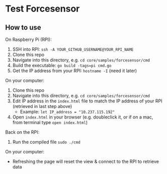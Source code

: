 # Test Forcesensor

## How to use

On Raspberry Pi (RPI):
1. SSH into RPI: `ssh -A YOUR_GITHUB_USERNAME@YOUR_RPI_NAME`
2. Clone this repo
3. Navigate into this directory, e.g. `cd core/samples/forcesensor/cmd`
4. Build the executable: `go build -tags=pi cmd.go`
5. Get the IP address from your RPI: `hostname -I` (need it later)

On your computer:
1. Clone this repo
2. Navigate into this directory, e.g. `cd core/samples/forcesensor/cmd`
3. Edit IP address in the `index.html` file to match the IP address of your RPI (retrieved in last step above)
    * Example: `let IP_address = "10.237.115.192"`
4. Open `index.html` in your browser (e.g. doubleclick it, or if on a mac, from terminal type `open index.html`)

Back on the RPI:
1. Run the compiled file `sudo ./cmd`

On your computer:
* Refreshing the page will reset the view & connect to the RPI to retrieve data
